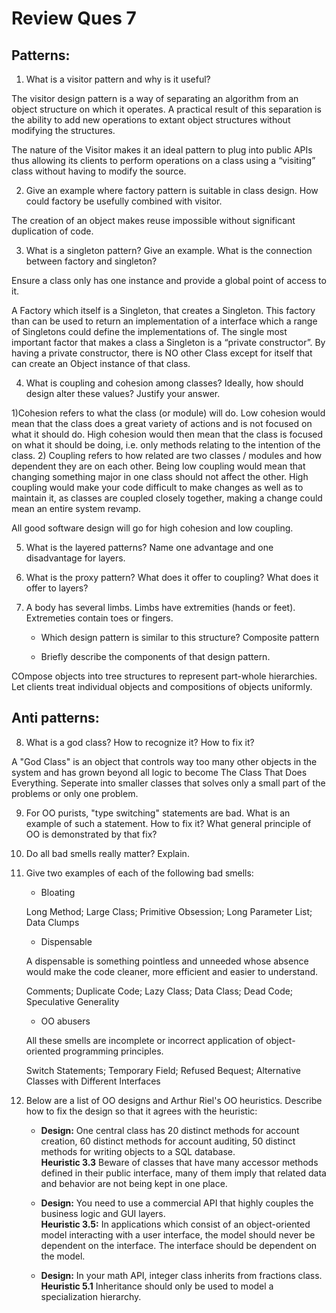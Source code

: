 # Review Ques 7

## Patterns:

1. What is a visitor pattern and why is it useful? 

The visitor design pattern is a way of separating an algorithm from an object structure on which it operates. A practical result of this separation is the ability to add new operations to extant object structures without modifying the structures. 


The nature of the Visitor makes it an ideal pattern to plug into public APIs thus allowing its clients to perform operations on a class using a “visiting” class without having to modify the source.

2. Give an example where factory pattern is suitable in class design. How could factory be usefully combined with visitor.

The creation of an object makes reuse impossible without significant duplication of code.



3. What is a singleton pattern? Give an example. What is the connection between factory and singleton?

Ensure a class only has one instance and provide a global point of access to it.

A Factory which itself is a Singleton, that creates a Singleton. This factory than can be used to return an implementation of a interface which a range of Singletons could define the implementations of. The single most important factor that makes a class a Singleton is a “private constructor”. By having a private constructor, there is NO other Class except for itself that can create an Object instance of that class.

4. What is coupling and cohesion among classes? Ideally, how should design alter these values? Justify your answer.

1)Cohesion refers to what the class (or module) will do. Low cohesion would mean that the class does a great variety of actions and is not focused on what it should do. High cohesion would then mean that the class is focused on what it should be doing, i.e. only methods relating to the intention of the class. 2) Coupling refers to how related are two classes / modules and how dependent they are on each other. Being low coupling would mean that changing something major in one class should not affect the other. High coupling would make your code difficult to make changes as well as to maintain it, as classes are coupled closely together, making a change could mean an entire system revamp.

All good software design will go for high cohesion and low coupling.

5. What is the layered patterns? Name one advantage and one disadvantage for layers. 



6. What is the proxy pattern? What does it offer to coupling? What does it offer to layers?



7. A body has several limbs. Limbs have extremities (hands or feet).  Extremeties contain toes or fingers. 
   -  Which design pattern is similar to this structure?
Composite pattern


   - Briefly describe the components of that design pattern.
  
COmpose objects into tree structures to represent part-whole hierarchies. Let clients treat individual objects and compositions of objects uniformly. 

## Anti patterns:

8. What is a god class? How to recognize it? How to fix it?

A "God Class" is an object that controls way too many other objects in the system and has grown beyond all logic to become The Class That Does Everything. Seperate into smaller classes that solves only a small part of the problems or only one problem.

9. For OO purists, "type switching" statements are bad. What is an example of such a statement. How to fix it? What general principle of OO is demonstrated by that fix?



10. Do all bad smells really matter? Explain.



11. Give two examples of each of the following bad smells:
    - Bloating

    Long Method; Large Class; Primitive Obsession; Long Parameter List; Data Clumps 

    - Dispensable

    A dispensable is something pointless and unneeded whose absence would make the code cleaner, more efficient and easier to understand.
    
    Comments; Duplicate Code; Lazy Class; Data Class; Dead Code; Speculative Generality

    - OO abusers

    All these smells are incomplete or incorrect application of object-oriented programming principles.

    Switch Statements; Temporary Field; Refused Bequest; Alternative Classes with Different Interfaces

    
12. Below are a list of OO designs and Arthur Riel's OO  heuristics. Describe how to fix the design so that it agrees with the heuristic:
    - **Design:** One central class has 20 distinct methods for account creation, 60 distinct methods for account auditing, 50 distinct methods for writing objects to a SQL database.   
  **Heuristic 3.3** Beware of classes that have many accessor methods defined in their public interface, many of them imply that related data and behavior are not being kept in one place.



    - **Design:** You need to use a commercial API that highly couples the business logic and GUI layers.  
  **Heuristic 3.5:** In applications which consist of an object-oriented model interacting with a user interface, the model should never be dependent on the interface. The interface should be dependent on the model.




    - **Design:** In your math API, integer class inherits from fractions class.  
  **Heuristic 5.1** Inheritance should only be used to model a specialization hierarchy.
